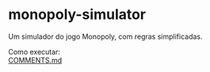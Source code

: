 # monopoly-simulator  
Um simulador do jogo Monopoly, com regras simplificadas.  

Como executar:  
[COMMENTS.md](https://github.com/dario-monteiro/monopoly-simulator/blob/master/COMMENTS.md)  
